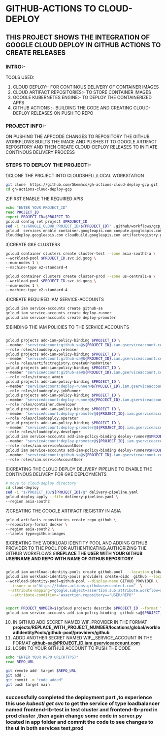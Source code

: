 # GITHUB-ACTIONS TO CLOUD-DEPLOY 
## THIS PROJECT SHOWS THE INTEGRATION OF GOOGLE CLOUD DEPLOY IN GITHUB ACTIONS TO CREATE RELEASES 

### INTRO:-

TOOLS USED:
      
1. CLOUD DEPLOY:- FOR CONTINOUS DELIVERY OF CONTAINER IMAGES
2. CLOUD ARTIFACT REPOSITORIES:- TO STORE CONTAINER IMAGES
3. GOOGLE KUBERNETES ENGINE:- TO DEPLOY THE CONTAINERIZED APPS 
4. GITHUB ACTIONS :- BUILDING THE CODE  AND CREATING CLOUD-DEPLOY RELEASES ON PUSH TO REPO 
    
    

###  PROJECT INFO:-
 ON PUSHING THE APPCODE CHANGES TO REPOSITORY  THE GITHUB WORKFLOWS BUILTS THE IMAGE AND PUSHES IT TO GOOGLE ARTIFACT REPOSITORY 
       AND THEN CREATE  CLOUD-DEPLOY RELEASES TO  INITIATE CONTINOUS DELIVERY
       PROCESS 
### STEPS TO DEPLOY THE PROJECT:-
1)CLONE THE PROJECT INTO CLOUDSHELL/LOCAL WORKSTATION
```bash
git clone  https://github.com/Gkemhcs/gh-actions-cloud-deploy-gcp.git
cd gh-actions-cloud-deploy-gcp
```

2)FIRST ENABLE THE REQUIRED APIS 
    
 ```bash 
 echo "ENTER YOUR PROJECT_ID"
 read PROJECT_ID
 export PROJECT_ID=$PROJECT_ID
 gcloud config set project $PROJECT_ID
 sed -i "s/GOOGLE_CLOUD_PROJECT_ID/${PROJECT_ID}" .github/workflows/gcp_deploy.yaml
 gcloud  services enable container.googleapis.com compute.googleapis.com \
 clouddeploy.googleapis.com cloudbuild.googleapis.com artifactregistry.googleapis.com 
 ```
 
3)CREATE GKE CLUSTERS 
```bash
gcloud container clusters create cluster-test --zone asia-south2-a \
--workload-pool $PROJECT_ID.svc.id.goog \
--num-nodes 1 \
--machine-type e2-standard-4 

gcloud container clusters create cluster-prod --zone us-central1-a \
--workload-pool $PROJECT_ID.svc.id.goog \
--num-nodes 1 \
--machine-type e2-standard-4 
```
4)CREATE  REQUIRED IAM SERVICE-ACCOUNTS 
```bash
gcloud iam service-accounts create github-sa
gcloud iam service-accounts create deploy-runner
gcloud iam service-accounts create deploy-promoter
```
5)BINDING THE IAM POLICIES TO THE SERVICE ACCOUNTS
```bash

gcloud projects add-iam-policy-binding $PROJECT_ID \
--member "serviceAccount:github-sa@${PROJECT_ID}.iam.gserviceaccount.com" \
--role roles/clouddeploy.releaser
gcloud projects add-iam-policy-binding $PROJECT_ID \
--member "serviceAccount:github-sa@${PROJECT_ID}.iam.gserviceaccount.com" \
--role roles/artifactregistry.createOnPushWriter
gcloud projects add-iam-policy-binding $PROJECT_ID \
--member "serviceAccount:github-sa@${PROJECT_ID}.iam.gserviceaccount.com" \
--role roles/storage.admin
gcloud projects add-iam-policy-binding $PROJECT_ID \
--member "serviceAccount:deploy-runner@${PROJECT_ID}.iam.gserviceaccount.com" \
--role roles/clouddeploy.jobRunner
gcloud projects add-iam-policy-binding $PROJECT_ID \
--member "serviceAccount:deploy-runner@${PROJECT_ID}.iam.gserviceaccount.com" \
--role roles/container.developer
gcloud projects add-iam-policy-binding $PROJECT_ID \
--member "serviceAccount:deploy-promoter@${PROJECT_ID}.iam.gserviceaccount.com" \
--role roles/clouddeploy.operator
gcloud projects add-iam-policy-binding $PROJECT_ID \
--member "serviceAccount:deploy-promoter@${PROJECT_ID}.iam.gserviceaccount.com" \
--role roles/clouddeploy.developer
gcloud iam service-accounts add-iam-policy-binding deploy-runner@$PROJECT_ID.iam.gserviceaccount.com \
--member "serviceAccount:deploy-promoter@${PROJECT_ID}.iam.gserviceaccount.com" \
--role roles/iam.serviceAccountUser
gcloud iam service-accounts add-iam-policy-binding deploy-runner@$PROJECT_ID.iam.gserviceaccount.com \
--member "serviceAccount:github-sa@${PROJECT_ID}.iam.gserviceaccount.com" \
--role roles/iam.serviceAccountUser

```
6)CREATING THE CLOUD DEPLOY DELIVERY PIPELINE TO ENABLE THE CONTINOUS DELIVERY FOR GKE DEPLOYMENTS
```bash
# move to cloud-deploy directory 
cd cloud-deploy 
sed -i "s/PROJECT_ID/${PROJECT_ID}/g" delivery-pipeline.yaml
gcloud deploy apply --file delivery-pipeline.yaml \
--region asia-south2
```
7)CREATING THE GOOGLE ARTIFACT REGISTRY IN ASIA 

```bash
gcloud artifacts repositories create repo-github \
--repository-format docker \
--region asia-south2 \
--labels type=github-images
 ```

8)CREATING THE WORKLOAD IDENTITY POOL AND ADDING GITHUB PROVIDER TO THE POOL FOR AUTHENTICATING,AUTHORIZING THE GITHUB WORKFLOWS
9)**REPLACE THE USER WITH YOUR GITHUB USERNAME AND REPO WITH NAME OF GITHUB REPOSITORY** 

```bash

gcloud iam workload-identity-pools create github-pool  --location global --display-name  GITHUB-POOL
gcloud iam workload-identity-pools providers create-oidc  github --location global \
--workload-identity-pool=github-pool --display-name GITHUB_PROVIDER \
 --issuer-uri="https://token.actions.githubusercontent.com"  \
 --attribute-mapping="google.subject=assertion.sub,attribute.workflow=assertion.workflow,attribute.actor=assertion.actor,attribute.repository=assertion.repository" \
  --attribute-condition='assertion.repository=="USER/REPO"'
```


```bash

export PROJECT_NUMBER=$(gcloud projects describe $PROJECT_ID --format "value(projectNumber)")
gcloud iam service-accounts add-iam-policy-binding  github-sa@$PROJECT_ID.iam.gserviceaccount.com  --member "principalSet://iam.googleapis.com/projects/${PROJECT_NUMBER}/locations/global/workloadIdentityPools/github-pool/attribute.workflow/gcp-deploy" --role roles/iam.workloadIdentityUser
```
10) IN GITHUB ADD SECRET NAMED WIF_PROVIDER  IN THE FORMAT **projects/REPLACE_WITH_PROJECT_NUMBER/locations/global/workloadIdentityPools/github-pool/providers/github**
11) ADDD ANOTHER SECRET NAMED  WIF__SERVICE_ACCOUNT IN THE FORMAT 
**github-sa@PROJECT_ID.iam.gserviceaccount.com**
13) LOGIN TO YOUR GITHUB ACCOUNT TO PUSH THE CODE
```bash
echo "ENTER YOUR REPO URL(HTTPS)"
read REPO_URL
```
```bash
git remote add  target $REPO_URL
git add .
git commit -m "code added"
git push target main

```
### successfully completed the deployment part ,to experience this use ***kubectl get svc*** to get the service of type loadbalancer named frontend-lb-test in test cluster and frontend-lb-prod in prod cluster ,then again change some code in server.py located in app  folder   and commit the code to see changes to the ui in both services test,prod
